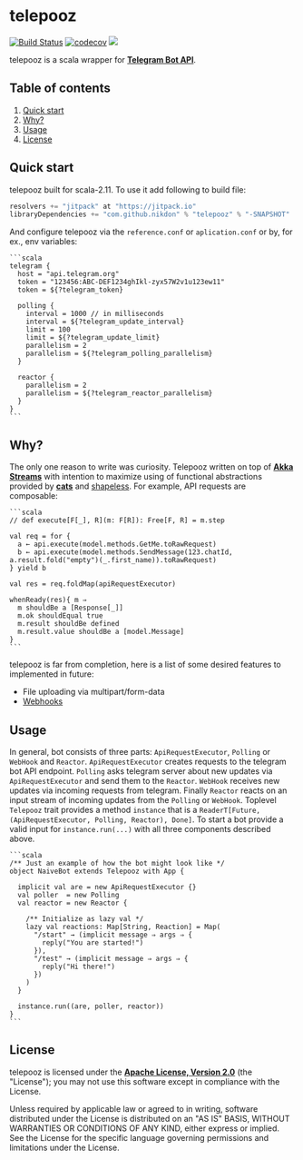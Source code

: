 # telepooz
[![Build Status](https://travis-ci.org/nikdon/telepooz.svg?branch=master)](https://travis-ci.org/nikdon/telepooz)
[![codecov](https://codecov.io/gh/nikdon/telepooz/branch/master/graph/badge.svg)](https://codecov.io/gh/nikdon/telepooz)
[![](https://jitpack.io/v/nikdon/telepooz.svg)](https://jitpack.io/#nikdon/telepooz)

telepooz is a scala wrapper for **[Telegram Bot API][telegram-api]**.

## Table of contents

1. [Quick start](#quick-start)
2. [Why?](#why)
3. [Usage](#usage)
4. [License](#license)

## Quick start

telepooz built for scala-2.11. To use it add following to build file:

```scala
resolvers += "jitpack" at "https://jitpack.io"
libraryDependencies += "com.github.nikdon" % "telepooz" % "-SNAPSHOT"
```

And configure telepooz via the `reference.conf` or `aplication.conf` or by, for ex., env variables:
 
    ```scala
    telegram {
      host = "api.telegram.org"
      token = "123456:ABC-DEF1234ghIkl-zyx57W2v1u123ew11"
      token = ${?telegram_token}
    
      polling {
        interval = 1000 // in milliseconds
        interval = ${?telegram_update_interval}
        limit = 100
        limit = ${?telegram_update_limit}
        parallelism = 2
        parallelism = ${?telegram_polling_parallelism}
      }
    
      reactor {
        parallelism = 2
        parallelism = ${?telegram_reactor_parallelism}
      }
    } 
    ```
 


## Why?


The only one reason to write was curiosity. Telepooz written on top of **[Akka Streams][akka]** with intention to 
maximize using of functional abstractions provided by **[cats][cats]** and [shapeless][shapeless]. For example, API 
requests are composable:

    ```scala
    // def execute[F[_], R](m: F[R]): Free[F, R] = m.step
    
    val req = for {
      a ← api.execute(model.methods.GetMe.toRawRequest)
      b ← api.execute(model.methods.SendMessage(123.chatId, a.result.fold("empty")(_.first_name)).toRawRequest)
    } yield b

    val res = req.foldMap(apiRequestExecutor)

    whenReady(res){ m ⇒
      m shouldBe a [Response[_]]
      m.ok shouldEqual true
      m.result shouldBe defined
      m.result.value shouldBe a [model.Message]
    }
    ```


telepooz is far from completion, here is a list of some desired features to implemented in future:

- File uploading via multipart/form-data
- [Webhooks][webhooks]

## Usage

In general, bot consists of three parts: `ApiRequestExecutor`, `Polling` or `WebHook` and `Reactor`. 
`ApiRequestExecutor` creates requests to the telegram bot API endpoint. `Polling` asks telegram server about new 
updates via `ApiRequestExecutor` and send them to the `Reactor`. `WebHook` receives new updates via incoming requests 
from telegram. Finally `Reactor` reacts on an input stream of incoming updates from the `Polling` or `WebHook`. 
Toplevel `Telepooz` trait provides a method `instance` that is a 
`ReaderT[Future, (ApiRequestExecutor, Polling, Reactor), Done]`. To start a bot provide a valid input 
for `instance.run(...)` with all three components described above.

    ```scala
    /** Just an example of how the bot might look like */
    object NaiveBot extends Telepooz with App {
    
      implicit val are = new ApiRequestExecutor {}
      val poller  = new Polling
      val reactor = new Reactor {
    
        /** Initialize as lazy val */
        lazy val reactions: Map[String, Reaction] = Map(
          "/start" → (implicit message ⇒ args ⇒ {
            reply("You are started!")
          }),
          "/test" → (implicit message ⇒ args ⇒ {
            reply("Hi there!")
          })
        )
      }
    
      instance.run((are, poller, reactor))
    }
    ```


## License

telepooz is licensed under the **[Apache License, Version 2.0][apache]** (the "License"); 
you may not use this software except in compliance with the License.

Unless required by applicable law or agreed to in writing, software
distributed under the License is distributed on an "AS IS" BASIS,
WITHOUT WARRANTIES OR CONDITIONS OF ANY KIND, either express or implied.
See the License for the specific language governing permissions and
limitations under the License.

[akka]: https://github.com/akka/akka
[apache]: http://www.apache.org/licenses/LICENSE-2.0
[cats]: https://github.com/typelevel/cats
[shapeless]: https://github.com/milessabin/shapeless
[telegram-api]: https://core.telegram.org/bots/api
[webhooks]: https://core.telegram.org/bots/api#getting-updates
